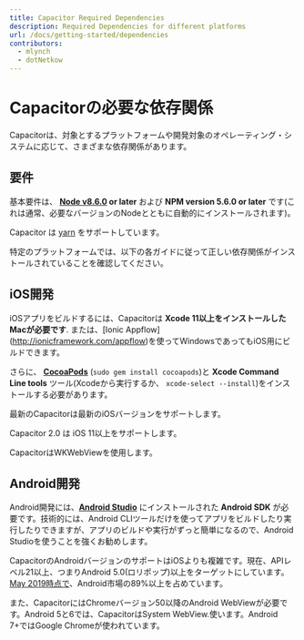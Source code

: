 ```yaml
---
title: Capacitor Required Dependencies
description: Required Dependencies for different platforms
url: /docs/getting-started/dependencies
contributors:
  - mlynch
  - dotNetkow
---
```


# Capacitorの必要な依存関係

<p class="intro">Capacitorは、対象とするプラットフォームや開発対象のオペレーティング・システムに応じて、さまざまな依存関係があります。</p>

## 要件

基本要件は、 **[Node v8.6.0](https://nodejs.org) or later** および **NPM version 5.6.0 or later** です(これは通常、必要なバージョンのNodeとともに自動的にインストールされます)。

Capacitor は [yarn](https://yarnpkg.com) をサポートしています。

特定のプラットフォームでは、以下の各ガイドに従って正しい依存関係がインストールされていることを確認してください。

## iOS開発

iOSアプリをビルドするには、Capacitorは **Xcode 11以上をインストールしたMacが必要です**. または、[Ionic Appflow] (http://ionicframework.com/appflow)を使ってWindowsであってもiOS用にビルドできます。

さらに、 **[CocoaPods](https://cocoapods.org/)** (`sudo gem install cocoapods`)と **Xcode Command Line tools** ツール(Xcodeから実行するか、 `xcode-select --install`)をインストールする必要があります。

最新のCapacitorは最新のiOSバージョンをサポートします。

Capacitor 2.0 は iOS 11以上をサポートします。

CapacitorはWKWebViewを使用します。

## Android開発

Android開発には、**[Android Studio](https://developer.android.com/studio/index.html)** にインストールされた **Android SDK** が必要です。技術的には、Android CLIツールだけを使ってアプリをビルドしたり実行したりできますが、アプリのビルドや実行がずっと簡単になるので、Android Studioを使うことを強くお勧めします。

CapacitorのAndroidバージョンのサポートはiOSよりも複雑です。現在、APIレベル21以上、つまりAndroid 5.0(ロリポップ)以上をターゲットにしています。[May 2019時点で](https://developer.android.com/about/dashboards)、Android市場の89%以上を占めています。

また、CapacitorにはChromeバージョン50以降のAndroid WebViewが必要です。Android 5と6では、CapacitorはSystem WebView.使います。Android 7+ではGoogle Chromeが使われています。
